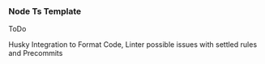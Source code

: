 ### Node Ts Template

ToDo

Husky Integration to Format Code, Linter possible issues with settled rules and Precommits

